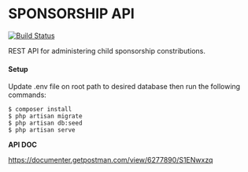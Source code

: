 # SPONSORSHIP API

[![Build Status](https://travis-ci.com/sartim/sponsorship-api.svg?branch=master)](https://travis-ci.com/sartim/sponsorship-api)


REST API for administering child sponsorship constributions.

#### Setup
Update .env file on root path to desired database then run the following commands:

    $ composer install
    $ php artisan migrate
    $ php artisan db:seed
    $ php artisan serve 
    
**API DOC**

https://documenter.getpostman.com/view/6277890/S1ENwxzq

